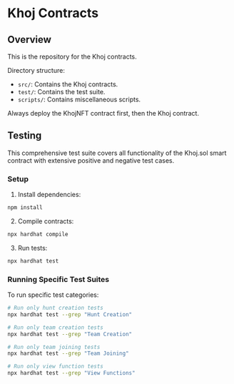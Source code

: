 # Khoj Contracts

## Overview

This is the repository for the Khoj contracts.

Directory structure:

- `src/`: Contains the Khoj contracts.
- `test/`: Contains the test suite.
- `scripts/`: Contains miscellaneous scripts.

Always deploy the KhojNFT contract first, then the Khoj contract.

## Testing

This comprehensive test suite covers all functionality of the Khoj.sol smart contract with extensive positive and negative test cases.

### Setup

1. Install dependencies:
```bash
npm install
```

2. Compile contracts:
```bash
npx hardhat compile
```

3. Run tests:
```bash
npx hardhat test
```

### Running Specific Test Suites

To run specific test categories:

```bash
# Run only hunt creation tests
npx hardhat test --grep "Hunt Creation"

# Run only team creation tests
npx hardhat test --grep "Team Creation"

# Run only team joining tests
npx hardhat test --grep "Team Joining"

# Run only view function tests
npx hardhat test --grep "View Functions"
```
